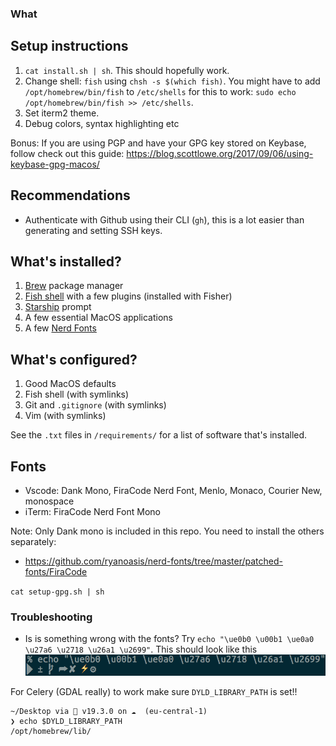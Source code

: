 ### What

## Setup instructions

1. `cat install.sh | sh`. This should hopefully work.
2. Change shell: `fish` using `chsh -s $(which fish)`. You might have to add `/opt/homebrew/bin/fish` to `/etc/shells` for this to work: `sudo echo /opt/homebrew/bin/fish >> /etc/shells`.
3. Set iterm2 theme.
4. Debug colors, syntax highlighting etc

Bonus: If you are using PGP and have your GPG key stored on Keybase, follow check out this guide: https://blog.scottlowe.org/2017/09/06/using-keybase-gpg-macos/

## Recommendations

- Authenticate with Github using their CLI (`gh`), this is a lot easier than generating and setting SSH keys.

## What's installed?

1. [Brew](https://brew.sh/) package manager
2. [Fish shell](https://fishshell.com/) with a few plugins (installed with Fisher)
3. [Starship](https://starship.rs/) prompt
4. A few essential MacOS applications
5. A few [Nerd Fonts](https://www.nerdfonts.com/)

## What's configured?

1. Good MacOS defaults
2. Fish shell (with symlinks)
3. Git and `.gitignore` (with symlinks)
4. Vim (with symlinks)

See the `.txt` files in `/requirements/` for a list of software that's installed.

## Fonts

- Vscode: Dank Mono, FiraCode Nerd Font, Menlo, Monaco, Courier New, monospace
- iTerm: FiraCode Nerd Font Mono

Note: Only Dank mono is included in this repo. You need to install the others separately:

- https://github.com/ryanoasis/nerd-fonts/tree/master/patched-fonts/FiraCode

`cat setup-gpg.sh | sh`

### Troubleshooting

- Is is something wrong with the fonts? Try `echo "\ue0b0 \u00b1 \ue0a0 \u27a6 \u2718 \u26a1 \u2699"`. This should look like this ![Icons](./characters.png)

For Celery (GDAL really) to work make sure `DYLD_LIBRARY_PATH` is set!!

```
~/Desktop via  v19.3.0 on ☁️  (eu-central-1)
❯ echo $DYLD_LIBRARY_PATH
/opt/homebrew/lib/
```
